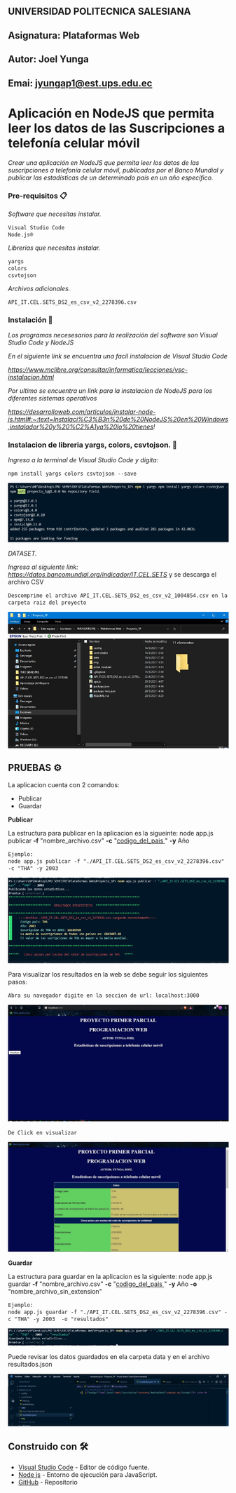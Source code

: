 ## UNIVERSIDAD POLITECNICA SALESIANA
## Asignatura: Plataformas Web
## Autor: Joel Yunga
## Emai: jyungap1@est.ups.edu.ec

# Aplicación en NodeJS que permita leer los datos de las Suscripciones a telefonía celular móvil

_Crear una aplicación en NodeJS que permita leer los datos de las suscripciones a telefonía celular móvil, publicadas por el Banco
Mundial y publicar las estadísticas de un determinado país en un año específico._

### Pre-requisitos 📋

_Software que necesitas instalar._

```
Visual Studio Code
Node.js® 
```

_Librerias que necesitas instalar._

```
yargs
colors
csvtojson
```
_Archivos adicionales._
```
API_IT.CEL.SETS_DS2_es_csv_v2_2278396.csv
```
### Instalación 🔧

_Los programas necesesarios para la realización del software son Visual Studio Code y NodeJS_

_En el siguiente link se encuentra una facil instalacion de Visual Studio Code_

_https://www.mclibre.org/consultar/informatica/lecciones/vsc-instalacion.html_

_Por ultimo se encuentra un link para la instalacion de NodeJS para los diferentes sistemas operativos_

_https://desarrolloweb.com/articulos/instalar-node-js.html#:~:text=Instalaci%C3%B3n%20de%20NodeJS%20en%20Windows,instalador%20y%20%C2%A1ya%20lo%20tienes!_

### Instalacion de libreria yargs, colors, csvtojson. 🔧

_Ingresa a la terminal de Visual Studio Code y digita:_

```
npm install yargs colors csvtojson --save
```
![Screenshot](img/librerias.JPG)

_DATASET._

_Ingresa al siguiente link: https://datos.bancomundial.org/indicador/IT.CEL.SETS_ y se descarga el archivo CSV

```
Descomprime el archivo API_IT.CEL.SETS_DS2_es_csv_v2_1004854.csv en la carpeta raiz del proyecto
```
![Screenshot](img/dataset.JPG)

## PRUEBAS ⚙️

La aplicacion cuenta con 2 comandos:
* Publicar
* Guardar

**Publicar**

La estructura para publicar en la aplicacion es la sigueinte:
node app.js publicar **-f** "nombre_archivo.csv" **-c** "[codigo_del_pais ](https://laendercode.net/es/3-letter-list.html)" **-y** Año

```
Ejemplo:
node app.js publicar -f "./API_IT.CEL.SETS_DS2_es_csv_v2_2278396.csv" -c "THA" -y 2003
```
![Screenshot](img/publicar.JPG)

Para visualizar los resultados en la web se debe seguir los siguientes pasos:

```
Abra su navegador digite en la seccion de url: localhost:3000
```
![Screenshot](img/localhost.JPG)

```
De Click en visualizar
```
![Screenshot](img/resultados.JPG)

**Guardar**

La estructura para guardar en la aplicacion es la siguiente:
node app.js guardar **-f** "nombre_archivo.csv" **-c** "[codigo_del_pais ](https://laendercode.net/es/3-letter-list.html)" **-y** Año **-o** "nombre_archivo_sin_extension"

```
Ejemplo:
node app.js guardar -f "./API_IT.CEL.SETS_DS2_es_csv_v2_2278396.csv" -c "THA" -y 2003  -o "resultados"
```
![Screenshot](img/guardar.JPG)

Puede revisar los datos guardados en ela carpeta data y en el archivo resultados.json

![Screenshot](img/archivo.JPG)

## Construido con 🛠️

* [Visual Studio Code](https://code.visualstudio.com/) - Editor de código fuente.
* [Node js](https://nodejs.org/es/) - Entorno de ejecución para JavaScript.
* [GitHub](https://github.com/)  - Repositorio




